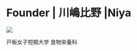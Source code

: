 # Founder | 川嶋比野 |Niya

![](https://www.toita.ac.jp/wp-content/uploads/2023/02/20220120_400-scaled.jpg)

戸板女子短期大学 食物栄養科
